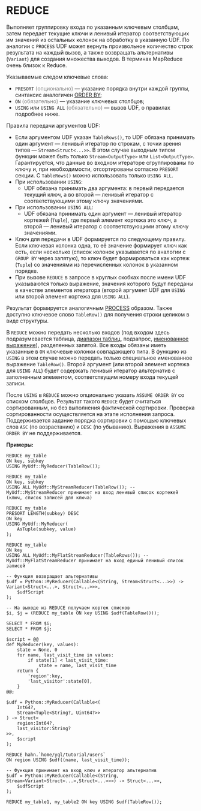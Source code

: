 # REDUCE

Выполняет группировку входа по указанным ключевым столбцам, затем передает текущие ключи и ленивый итератор соответствующих им значений из остальных колонок на обработку в указанную UDF. По аналогии с `PROCESS` UDF может вернуть произвольное количество строк результата на каждый вызов, а также возвращать альтернативы (`Variant`) для создания множества выходов. В терминах MapReduce  очень близок к Reduce.

Указываемые следом ключевые слова:

* `PRESORT` <span style="color: gray;">(опционально)</span> — указание порядка внутри каждой группы, синтаксис аналогичен [ORDER BY](../select/order_by.md);
* `ON` <span style="color: gray;">(обязательно)</span> — указание ключевых столбцов;
* `USING` или `USING ALL` <span style="color: gray;">(обязательно)</span> — вызов UDF, о правилах подробнее ниже.

Правила передачи аргументов UDF:

* Если аргументом UDF указан `TableRows()`, то UDF обязана принимать один аргумент — ленивый итератор по строкам, с точки зрения типов — `Stream<Struct<...>>`. В этом случае выходным типом функции может быть только `Stream<OutputType>` или `List<OutputType>`. Гарантируется, что данные во входном итераторе сгруппированы по ключу и, при необходимости, отсортированы согласно `PRESORT` секции. С `TableRows()` можно использовать только `USING ALL`.
* При использовании `USING`:
    * UDF обязана принимать два аргумента: в первый передается текущий ключ, а во второй — ленивый итератор с соответствующими этому ключу значениями.
* При использовании `USING ALL`:
    * UDF обязана принимать один аргумент — ленивый итератор кортежей (`Tuple`), где первый элемент кортежа это ключ, а второй — ленивый итератор с соответствующими этому ключу значениями.
* Ключ для передачи в UDF формируется по следующему правилу. Если ключевая колонка одна, то её значение формирует ключ как есть, если несколько (список колонок указывается по аналогии с `GROUP BY` через запятую), то ключ будет формироваться как кортеж (`Tuple`) со значениями из перечисленных колонок в указанном порядке.
* При вызове `REDUCE` в запросе в круглых скобках после имени UDF указываются только выражение, значения которого будут переданы в качестве элементов итератора (второй аргумент UDF для `USING` или второй элемент кортежа для `USING ALL`).

Результат формируется аналогичным [PROCESS](../process.md) образом. Также доступно ключевое слово `TableRow()` для получения строки целиком в виде структуры.

В `REDUCE` можно передать несколько входов (под входом здесь подразумевается таблица, [диапазон таблиц](../select/concat.md), подзапрос, [именованное выражение](../expressions.md#named-nodes)), разделенных запятой. Все входы обязаны иметь указанные в `ON` ключевые колонки совпадающего типа. В функцию из `USING` в этом случае можно передать только специальное именованное выражение `TableRow()`. Второй аргумент (или второй элемент кортежа для `USING ALL`) будет содержать ленивый итератор альтернатив с заполненным элементом, соответствущим номеру входа текущей записи.

После `USING` в `REDUCE` можно опционально указать `ASSUME ORDER BY` со списком столбцов. Результат такого `REDUCE` будет считаться сортированным, но без выполнения фактической сортировки. Проверка сортированности осуществляется на этапе исполнения запроса. Поддерживается задание порядка сортировки с помощью ключевых слов `ASC` (по возрастанию) и `DESC` (по убыванию). Выражения в `ASSUME ORDER BY` не поддерживается.

**Примеры:**
``` yql
REDUCE my_table
ON key, subkey
USING MyUdf::MyReducer(TableRow());
```

``` yql
REDUCE my_table
ON key, subkey
USING ALL MyUdf::MyStreamReducer(TableRow()); -- MyUdf::MyStreamReducer принимает на вход ленивый список кортежей (ключ, список записей для ключа)
```

``` yql
REDUCE my_table
PRESORT LENGTH(subkey) DESC
ON key
USING MyUdf::MyReducer(
    AsTuple(subkey, value)
);
```

``` yql
REDUCE my_table
ON key
USING ALL MyUdf::MyFlatStreamReducer(TableRows()); -- MyUdf::MyFlatStreamReducer принимает на вход единый ленивый список записей
```

``` yql
-- Функция возвращает альтернативы
$udf = Python::MyReducer(Callable<(String, Stream<Struct<...>>) -> Variant<Struct<...>, Struct<...>>>,
    $udfScript
);

-- На выходе из REDUCE получаем кортеж списков
$i, $j = (REDUCE my_table ON key USING $udf(TableRow()));

SELECT * FROM $i;
SELECT * FROM $j;
```


``` yql
$script = @@
def MyReducer(key, values):
    state = None, 0
    for name, last_visit_time in values:
        if state[1] < last_visit_time:
            state = name, last_visit_time
    return {
        'region':key,
        'last_visitor':state[0],
    }
@@;

$udf = Python::MyReducer(Callable<(
    Int64?,
    Stream<Tuple<String?, Uint64?>>
) -> Struct<
    region:Int64?,
    last_visitor:String?
>>,
    $script
);

REDUCE hahn.`home/yql/tutorial/users`
ON region USING $udf((name, last_visit_time));
```

``` yql
-- Функция принимает на вход ключ и итератор альтернатив
$udf = Python::MyReducer(Callable<(String, Stream<Variant<Struct<...>,Struct<...>>>) -> Struct<...>>,
    $udfScript
);

REDUCE my_table1, my_table2 ON key USING $udf(TableRow());
```
